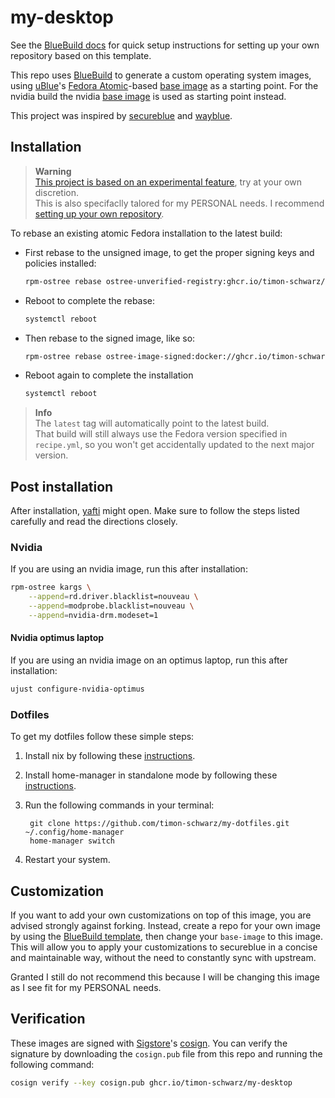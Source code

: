 # my-desktop

See the [BlueBuild docs](https://blue-build.org/how-to/setup/) for quick setup instructions for setting up your own repository based on this template.

This repo uses [BlueBuild](https://blue-build.org/) to generate a custom operating system images, using [uBlue](https://universal-blue.org)'s [Fedora Atomic](https://fedoraproject.org/atomic-desktops/)-based [base image](https://github.com/ublue-os/main/pkgs/container/base-main) as a starting point.
For the nvidia build the nvidia [base image](https://github.com/ublue-os/hwe/pkgs/container/base-nvidia) is used as starting point instead.

This project was inspired by [secureblue](https://github.com/secureblue/secureblue) and [wayblue](https://github.com/wayblueorg/wayblue).


## Installation

> **Warning**  
> [This project is based on an experimental feature](https://www.fedoraproject.org/wiki/Changes/OstreeNativeContainerStable), try at your own discretion.  
> This is also specifaclly talored for my PERSONAL needs. I recommend [setting up your own repository](https://blue-build.org/how-to/setup/).

To rebase an existing atomic Fedora installation to the latest build:

- First rebase to the unsigned image, to get the proper signing keys and policies installed:
  ```bash
  rpm-ostree rebase ostree-unverified-registry:ghcr.io/timon-schwarz/my-desktop:latest
  ```
- Reboot to complete the rebase:
  ```bash
  systemctl reboot
  ```
- Then rebase to the signed image, like so:
  ```bash
  rpm-ostree rebase ostree-image-signed:docker://ghcr.io/timon-schwarz/my-desktop:latest
  ```
- Reboot again to complete the installation
  ```bash
  systemctl reboot
  ```

> **Info**  
> The `latest` tag will automatically point to the latest build.  
> That build will still always use the Fedora version specified in `recipe.yml`, so you won't get accidentally updated to the next major version.


## Post installation

After installation, [yafti](https://github.com/ublue-os/yafti) might open. Make sure to follow the steps listed carefully and read the directions closely.

### Nvidia

If you are using an nvidia image, run this after installation:

```bash
rpm-ostree kargs \
    --append=rd.driver.blacklist=nouveau \
    --append=modprobe.blacklist=nouveau \
    --append=nvidia-drm.modeset=1
```

#### Nvidia optimus laptop

If you are using an nvidia image on an optimus laptop, run this after installation:

```bash
ujust configure-nvidia-optimus
```

### Dotfiles

To get my dotfiles follow these simple steps:
1. Install nix by following these [instructions](https://github.com/DeterminateSystems/nix-installer).
2. Install home-manager in standalone mode by following these [instructions](https://nix-community.github.io/home-manager/#sec-install-standalone).
3. Run the following commands in your terminal:

        git clone https://github.com/timon-schwarz/my-dotfiles.git ~/.config/home-manager
        home-manager switch

4. Restart your system.


## Customization

If you want to add your own customizations on top of this image, you are advised strongly against forking. Instead, create a repo for your own image by using the [BlueBuild template](https://github.com/blue-build/template), then change your `base-image` to this image.
This will allow you to apply your customizations to secureblue in a concise and maintainable way, without the need to constantly sync with upstream. 

Granted I still do not recommend this because I will be changing this image as I see fit for my PERSONAL needs.
 
## Verification

These images are signed with [Sigstore](https://www.sigstore.dev/)'s [cosign](https://github.com/sigstore/cosign). You can verify the signature by downloading the `cosign.pub` file from this repo and running the following command:

```bash
cosign verify --key cosign.pub ghcr.io/timon-schwarz/my-desktop
```
